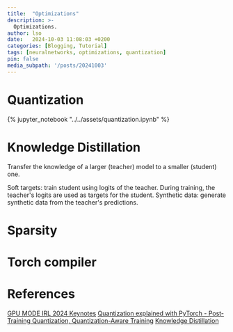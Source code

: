 ```yaml
---
title:  "Optimizations"
description: >-
  Optimizations.
author: lso
date:   2024-10-03 11:08:03 +0200
categories: [Blogging, Tutorial]
tags: [neuralnetworks, optimizations, quantization]
pin: false
media_subpath: '/posts/20241003'
---
```


# Quantization

{% jupyter_notebook "../../assets/quantization.ipynb" %}

# Knowledge Distillation

Transfer the knowledge of a larger (teacher) model to a smaller (student) one.

Soft targets: train student using logits of the teacher. During training, the teacher's logits are used as targets for the student.
Synthetic data: generate synthetic data from the teacher's predictions.

# Sparsity

# Torch compiler

# References

[GPU MODE IRL 2024 Keynotes](https://www.youtube.com/watch?v=FH5wiwOyPX4&ab_channel=GPUMODE)
[Quantization explained with PyTorch - Post-Training Quantization, Quantization-Aware Training](https://www.youtube.com/watch?v=0VdNflU08yA)
[Knowledge Distillation](https://www.youtube.com/watch?v=FLkUOkeMd5M)
